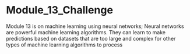 # Module_13_Challenge
Module 13 is on machine learning using neural networks; Neural networks are powerful machine learning algorithms. They can learn to make predictions based on datasets that are too large and complex for other types of machine learning algorithms to process
